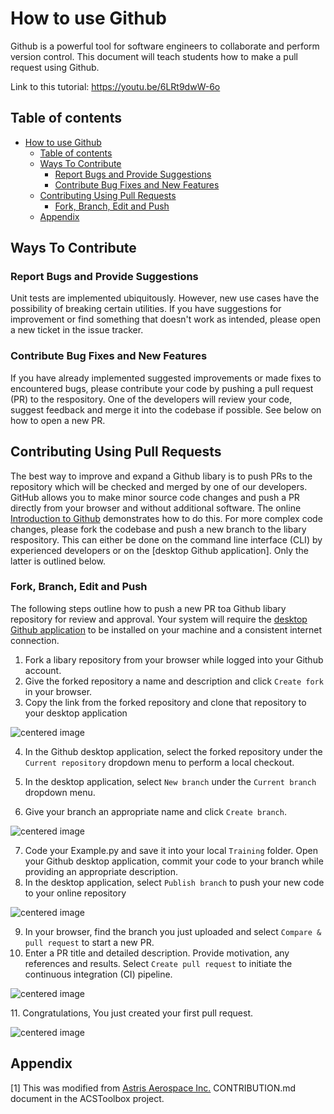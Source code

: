 # How to use Github

Github is a powerful tool for software engineers to collaborate and perform version control. This document will teach students how to make a pull request using Github.

Link to this tutorial: https://youtu.be/6LRt9dwW-6o
## Table of contents
- [How to use Github](#how-to-use-github)
  - [Table of contents](#table-of-contents)
  - [Ways To Contribute](#ways-to-contribute)
    - [Report Bugs and Provide Suggestions](#report-bugs-and-provide-suggestions)
    - [Contribute Bug Fixes and New Features](#contribute-bug-fixes-and-new-features)
  - [Contributing Using Pull Requests](#contributing-using-pull-requests)
    - [Fork, Branch, Edit and Push](#fork-branch-edit-and-push)
  - [Appendix](#appendix)
## Ways To Contribute

### Report Bugs and Provide Suggestions

Unit tests are implemented ubiquitously. However, new use cases have the possibility of breaking certain utilities.
If you have suggestions for improvement or find something that doesn't work as intended, please open a new ticket in the issue tracker.

### Contribute Bug Fixes and New Features

If you have already implemented suggested improvements or made fixes to encountered bugs, please contribute your code by pushing a pull request (PR) to the respository.
One of the developers will review your code, suggest feedback and merge it into the codebase if possible.
See below on how to open a new PR.

<!--TODO: Add Documentation Contributions + TOC-->

## Contributing Using Pull Requests

The best way to improve and expand a Github libary is to push PRs to the repository which will be checked and merged by one of our developers. 
GitHub allows you to make minor source code changes and push a PR directly from your browser and without additional software.
The online [Introduction to Github](https://docs.github.com/en/get-started) demonstrates how to do this.
For more complex code changes, please fork the codebase and push a new branch to the libary respository.
This can either be done on the command line interface (CLI) by experienced developers or on the [desktop Github application].
Only the latter is outlined below.

<!--Insert CLI instructions-->

### Fork, Branch, Edit and Push

The following steps outline how to push a new PR toa Github libary repository for review and approval. 
Your system will require the [desktop Github application](https://desktop.github.com/) to be installed on your machine and a consistent internet connection.

1. Fork a libary repository from your browser while logged into your Github account.
2. Give the forked repository a name and description and click `Create fork` in your browser.
3. Copy the link from the forked repository and clone that repository to your desktop application
<p class="aligncenter">
    <img src="./images/1to3.png" alt="centered image" />
</p>
   
4. In the Github desktop application, select the forked repository under the `Current repository` dropdown menu to perform a local checkout.

5. In the desktop application, select `New branch` under the `Current branch` dropdown menu.
6. Give your branch an appropriate name and click `Create branch`.
<p class="aligncenter">
    <img src="./images/4to6.png" alt="centered image" />
</p>

7. Code your Example.py and save it into your local `Training` folder. Open your Github desktop application, commit your code to your branch while providing an appropriate description.
8. In the desktop application, select `Publish branch` to push your new code to your online repository

<p class="aligncenter">
    <img src="./images/7to8.png" alt="centered image" />
</p>

9.  In your browser, find the branch you just uploaded and select `Compare & pull request` to start a new PR. 
10. Enter a PR title and detailed description. Provide motivation, any references and results. Select `Create pull request` to initiate the continuous integration (CI) pipeline.
<p class="aligncenter">
    <img src="./images/9to10.png" alt="centered image" />
</p>
11. Congratulations, You just created your first pull request.
<p class="aligncenter">
    <img src="./images/11.png" alt="centered image" />
</p>

## Appendix 

[1] This was modified from [Astris Aerospace Inc.](https://www.astrisaerospace.com/) CONTRIBUTION.md document in the ACSToolbox project.

